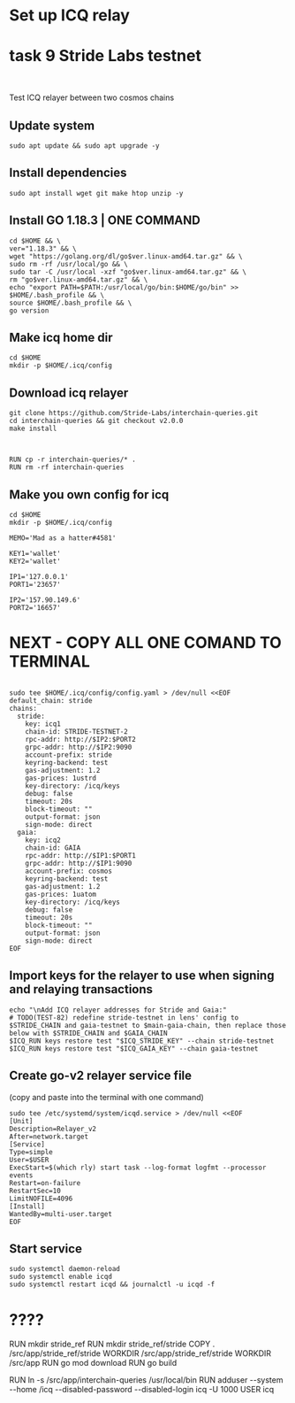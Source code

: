 # Set up ICQ relay
# task 9 Stride Labs testnet
<br>

Test ICQ relayer between two cosmos chains

## Update system
```
sudo apt update && sudo apt upgrade -y
```

## Install dependencies
```
sudo apt install wget git make htop unzip -y
```
## Install GO 1.18.3 | ONE COMMAND
```
cd $HOME && \
ver="1.18.3" && \
wget "https://golang.org/dl/go$ver.linux-amd64.tar.gz" && \
sudo rm -rf /usr/local/go && \
sudo tar -C /usr/local -xzf "go$ver.linux-amd64.tar.gz" && \
rm "go$ver.linux-amd64.tar.gz" && \
echo "export PATH=$PATH:/usr/local/go/bin:$HOME/go/bin" >> $HOME/.bash_profile && \
source $HOME/.bash_profile && \
go version
```
## Make icq home dir
```
cd $HOME
mkdir -p $HOME/.icq/config
```
## Download icq relayer
```
git clone https://github.com/Stride-Labs/interchain-queries.git
cd interchain-queries && git checkout v2.0.0
make install
 
```
```

RUN cp -r interchain-queries/* .
RUN rm -rf interchain-queries
```
## Make you own config for icq
```
cd $HOME
mkdir -p $HOME/.icq/config
     
MEMO='Mad as a hatter#4581'
     
KEY1='wallet'
KEY2='wallet'
     
IP1='127.0.0.1'
PORT1='23657'

IP2='157.90.149.6'
PORT2='16657'
```
# NEXT - COPY ALL ONE COMAND TO TERMINAL
```

sudo tee $HOME/.icq/config/config.yaml > /dev/null <<EOF
default_chain: stride
chains:
  stride:
    key: icq1
    chain-id: STRIDE-TESTNET-2
    rpc-addr: http://$IP2:$PORT2
    grpc-addr: http://$IP2:9090
    account-prefix: stride
    keyring-backend: test
    gas-adjustment: 1.2
    gas-prices: 1ustrd
    key-directory: /icq/keys
    debug: false
    timeout: 20s
    block-timeout: ""
    output-format: json
    sign-mode: direct
  gaia:
    key: icq2
    chain-id: GAIA
    rpc-addr: http://$IP1:$PORT1
    grpc-addr: http://$IP1:9090
    account-prefix: cosmos
    keyring-backend: test
    gas-adjustment: 1.2
    gas-prices: 1uatom
    key-directory: /icq/keys
    debug: false
    timeout: 20s
    block-timeout: ""
    output-format: json
    sign-mode: direct
EOF
```

## Import  keys for the relayer to use when signing and relaying transactions
   ```
echo "\nAdd ICQ relayer addresses for Stride and Gaia:"
# TODO(TEST-82) redefine stride-testnet in lens' config to $STRIDE_CHAIN and gaia-testnet to $main-gaia-chain, then replace those below with $STRIDE_CHAIN and $GAIA_CHAIN
$ICQ_RUN keys restore test "$ICQ_STRIDE_KEY" --chain stride-testnet
$ICQ_RUN keys restore test "$ICQ_GAIA_KEY" --chain gaia-testnet
```

## Create go-v2 relayer service file
 (copy and paste into the terminal with one command)
```
sudo tee /etc/systemd/system/icqd.service > /dev/null <<EOF
[Unit]
Description=Relayer_v2
After=network.target
[Service]
Type=simple
User=$USER
ExecStart=$(which rly) start task --log-format logfmt --processor events
Restart=on-failure
RestartSec=10
LimitNOFILE=4096
[Install]
WantedBy=multi-user.target
EOF
```

## Start service
```
sudo systemctl daemon-reload
sudo systemctl enable icqd
sudo systemctl restart icqd && journalctl -u icqd -f
```




# ????
RUN mkdir stride_ref
RUN mkdir stride_ref/stride
COPY . /src/app/stride_ref/stride
WORKDIR /src/app/stride_ref/stride
WORKDIR /src/app
RUN go mod download
RUN go build

RUN ln -s /src/app/interchain-queries /usr/local/bin
RUN adduser --system --home /icq --disabled-password --disabled-login icq -U 1000
USER icq
